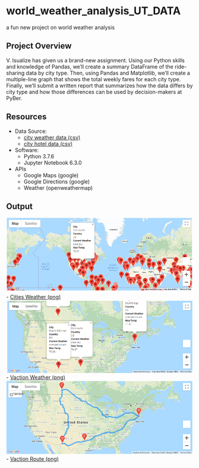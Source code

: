 # world_weather_analysis_UT_DATA
a fun new project on world weather analysis


## Project Overview
V. Isualize has given us a brand-new assignment. Using our Python skills and knowledge of Pandas, we’ll create a summary DataFrame of the ride-sharing data by city type. Then, using Pandas and Matplotlib, we’ll create a multiple-line graph that shows the total weekly fares for each city type. Finally, we’ll submit a written report that summarizes how the data differs by city type and how those differences can be used by decision-makers at PyBer.

## Resources
- Data Source:
   - [city weather data (csv)](./Weather_Database/weatherPy_database.csv)
   - [city hotel data (csv)](./Vacation_Search/WeatherPy_vacation.csv)
- Software:
   - Python 3.7.6
   - Jupyter Notebook 6.3.0
- APIs
    - Google Maps (google)
    - Google Directions (google)
    - Weather (openweathermap)
   
## Output
![Cities Weather (png)](./Vacation_Search/WeatherPy_vacation_map.png)
    - [Cities Weather (png)](./Vacation_Search/WeatherPy_vacation_map.png)
![Vaction Weather  (png)](./Vacation_Itinerary/WeatherPy_travel_map.png)
    - [Vaction Weather  (png)](./Vacation_Itinerary/WeatherPy_travel_map.png)
![Vaction Route  (png)](./Vacation_Itinerary/WeatherPy_travel_map_markers.png)
    - [Vaction Route  (png)](./Vacation_Itinerary/WeatherPy_travel_map_markers.png)
    